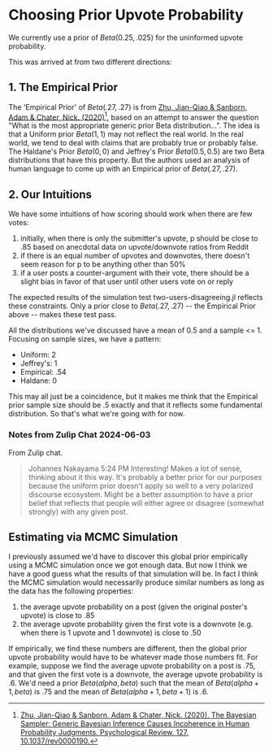 # Choosing Prior Upvote Probability

We currently use a prior of $Beta(0.25, .025)$ for the uninformed upvote probability.

This was arrived at from two different directions:

## 1. The Empirical Prior

The 'Empirical Prior' of $Beta(.27, .27)$ is from [Zhu, Jian-Qiao & Sanborn, Adam & Chater, Nick. (2020)](https://www.researchgate.net/publication/340042592_The_Bayesian_sampler_Generic_Bayesian_inference_causes_incoherence_in_human_probability_judgments
)[^1], based on an attempt to answer the question "What is the most appropriate generic prior Beta distribution...". The idea is that a Uniform prior $Beta(1,1)$ may not reflect the real world. In the real world, we tend to deal with claims that are probably true or probably false. The Haldane's Prior $Beta(0,0)$ and Jeffrey's Prior $Beta(0.5,0.5)$ are two Beta distributions that have this property. But the authors used an analysis of human language to come up with an Empirical prior of $Beta(.27,.27)$.


## 2. Our Intuitions 

We have some intuitions of how scoring should work when there are few votes:

1) initially, when there is only the submitter's upvote, p should be close to .85 based on anecdotal data on upvote/downvote ratios from Reddit
2) if there is an equal number of upvotes and downvotes, there doesn't seem reason for p to be anything other than 50%
3) if a user posts a counter-argument with their vote, there should be a slight bias in favor of that user until other users vote on or reply

The expected results of the simulation test two-users-disagreeing.jl reflects these constraints. Only a prior close to $Beta(.27, .27)$ -- the Empirical Prior above -- makes these test pass. 

All the distributions we've discussed have a mean of 0.5 and a sample <= 1. Focusing on sample sizes, we have a pattern:

- Uniform: 2
- Jeffrey's: 1
- Empirical: .54
- Haldane: 0

This may all just be a coincidence, but it makes me think that the Empirical prior sample size should be .5 exactly and that it reflects some fundamental distribution. So that's what we're going with for now.


### Notes from Zulip Chat 2024-06-03

From Zulip chat.
> Johannes Nakayama
> 5:24 PM
> Interesting! Makes a lot of sense, thinking about it this way. It's probably a better prior for our purposes because the  uniform prior doesn't apply so well to a very polarized discourse ecosystem. Might be a better assumption to have a prior  belief that reflects that people will either agree or disagree (somewhat strongly) with any given post.

## Estimating via MCMC Simulation

I previously assumed we'd have to discover this global prior empirically using a MCMC simulation once we got enough data. But now I think we have a good guess what the results of that simulation will be. In fact I think the MCMC simulation would necessarily produce similar numbers as long as the data has the following properties:

1) the average upvote probability on a post (given the original poster's upvote) is close to .85
2) the average upvote probability given the first vote is a downvote (e.g. when there is 1 upvote and 1 downvote) is close to .50

If empirically, we find these numbers are different, then the global prior upvote probability would have to be whatever made those numbers fit. For example, suppose we find the average upvote probability on a post is .75, and that given the first vote is a downvote, the average upvote probability is .6. We'd need a prior $Beta(alpha, beta)$ such that the mean of $Beta(alpha+1, beta)$ is .75 and the mean of $Beta(alpha+1, beta+1)$ is .6.


[^1]: [Zhu, Jian-Qiao & Sanborn, Adam & Chater, Nick. (2020). The Bayesian Sampler: Generic Bayesian Inference Causes Incoherence in Human Probability Judgments. Psychological Review. 127. 10.1037/rev0000190.](https://www.researchgate.net/publication/340042592_The_Bayesian_sampler_Generic_Bayesian_inference_causes_incoherence_in_human_probability_judgments
)
